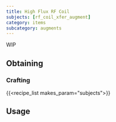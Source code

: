 ```yaml
---
title: High Flux RF Coil
subjects: [rf_coil_xfer_augment]
category: items
subcategory: augments
---
```


WIP

Obtaining
---------

### Crafting
{{<recipe_list makes_param="subjects">}}

Usage
-----
